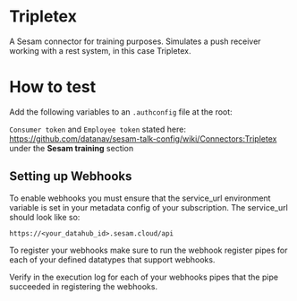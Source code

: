 # Tripletex
A Sesam connector for training purposes. Simulates a push receiver working with a rest system, in this case Tripletex.

# How to test

Add the following variables to an ``.authconfig`` file at the root:

`Consumer token` and `Employee token` stated here: https://github.com/datanav/sesam-talk-config/wiki/Connectors:Tripletex under the **Sesam training** section

## Setting up Webhooks

To enable webhooks you must ensure that the service_url environment variable is set in your metadata config of your subscription. The service_url should look like so:

``https://<your_datahub_id>.sesam.cloud/api``

To register your webhooks make sure to run the webhook register pipes for each of your defined datatypes that support webhooks.

Verify in the execution log for each of your webhooks pipes that the pipe succeeded in registering the webhooks.
